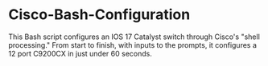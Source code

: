 # Cisco-Bash-Configuration
This Bash script configures an IOS 17 Catalyst switch through Cisco's "shell processing." From start to finish, with inputs to the prompts, it configures a 12 port C9200CX in just under 60 seconds.
